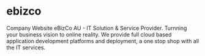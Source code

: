# ebizco
Company Website eBizCo AU - IT Solution &amp; Service Provider. Turnning your business vision to online reality. We provide full cloud based application development platforms and deployment, a one stop shop with all the IT services.
